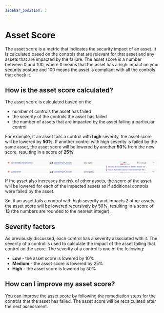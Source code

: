 ```yaml
---
sidebar_position: 3
---
```


# Asset Score

The asset score is a metric that indicates the security impact of an asset. It is calculated based on the controls that are relevant for that asset and any assets that are impacted by the failure. The asset score is a number between 0 and 100, where 0 means that the asset has a high impact on your security posture and 100 means the asset is compliant with all the controls that check it.

## How is the asset score calculated?

The asset score is calculated based on the:
 - number of controls the asset has failed
 - the severity of the controls the asset has failed
 - the number of assets that are impacted by the asset failing a particular control

For example, if an asset fails a control with <b>high</b> severity, the asset score will be lowered by <b>50%</b>. If another control with high severity is failed by the same asset, the asset score will be lowered by another <b>50%</b> from the new score, resulting in a score of <b>25%</b>.

![Example Asset](/img/asset-security-score.png)


If the asset also increases the risk of other assets, the score of the asset will be lowered for each of the impacted assets as if additional controls were failed by the asset.

So, if an asset fails a control with high severity and impacts 2 other assets, the asset score will be lowered recursively by 50%, resulting in a score of <b>13</b> (the numbers are rounded to the nearest integer).

## Severity factors

As previously discussed, each control has a severity associated with it. The severity of a control is used to calculate the impact of the asset failing that control on the score. The severity of a control is one of the following:
 - <b>Low</b> - the asset score is lowered by 10%
 - <b>Medium</b> - the asset score is lowered by 25%
 - <b>High</b> - the asset score is lowered by 50%

## How can I improve my asset score?

You can improve the asset score by following the remediation steps for the controls that the asset has failed. The asset score will be recalculated after the next assessment.
